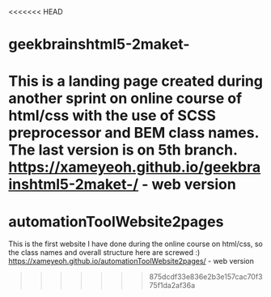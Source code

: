 <<<<<<< HEAD
# geekbrainshtml5-2maket-
This is a landing page created during another sprint on online course of html/css with the use of SCSS preprocessor and BEM class names. The last version is on 5th branch. 
https://xameyeoh.github.io/geekbrainshtml5-2maket-/ - web version
=======
# automationToolWebsite2pages
This is the first website I have done during the online course on html/css, so the class names and overall structure here are screwed :) 
https://xameyeoh.github.io/automationToolWebsite2pages/ - web version
>>>>>>> 875dcdf33e836e2b3e157cac70f375f1da2af36a
